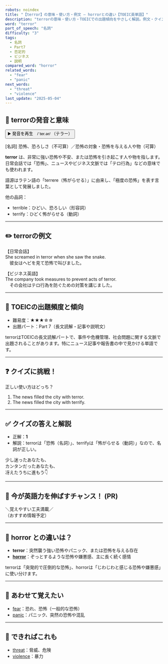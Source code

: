 ```yaml
---
robots: noindex
title: "【terror】の意味・使い方・例文 ― horrorとの違い【TOEIC英単語】"
description: "terrorの意味・使い方・TOEICでの出題傾向をやさしく解説。例文・クイズ付きでhorrorとの違いもわかりやすく学べます。"
word: "terror"
part_of_speech: "名詞"
difficulty: "3"
tags:
  - 名詞
  - Part7
  - 否定的
  - ビジネス
  - 説明
compared_word: "horror"
related_words:
  - "fear"
  - "panic"
next_words:
  - "threat"
  - "violence"
last_update: "2025-05-04"
---
```


## 🔰 terrorの発音と意味

<button class="play-audio" onclick="playTTS('terror')">
  <span class="play-audio-main">
    ▶️ 発音を再生　/ˈter.ər/
  </span>
  <span class="play-audio-sub">
    （テラー）
  </span>
</button>

[名詞] 恐怖、恐ろしさ（不可算）／恐怖の対象・恐怖を与える人や物（可算）

**terror** は、非常に強い恐怖や不安、または恐怖を引き起こす人や物を指します。日常会話では「恐怖」、ニュースやビジネス文脈では「テロ行為」などの意味でも使われます。

語源はラテン語の「terrere（怖がらせる）」に由来し、「極度の恐怖」を表す言葉として発展しました。

他の品詞：  
- terrible：ひどい、恐ろしい（形容詞）
- terrify：ひどく怖がらせる（動詞）

---

## ✏️ terrorの例文

【日常会話】  
She screamed in terror when she saw the snake.  
　彼女はヘビを見て恐怖で叫びました。

【ビジネス英語】  
The company took measures to prevent acts of terror.  
　その会社はテロ行為を防ぐための対策を講じました。

---

## 🎯 TOEICの出題頻度と傾向

- 難易度：★★★☆☆
- 出題パート：Part 7（長文読解・記事や説明文）

terrorはTOEICの長文読解パートで、事件や危機管理、社会問題に関する文脈で出題されることがあります。特にニュース記事や報告書の中で見かける単語です。

---

## ❓ クイズに挑戦！

正しい使い方はどっち？

1. The news filled the city with terror.  
2. The news filled the city with terrify.

---

## ✅ クイズの答えと解説

- 正解：**1**
- 解説：terrorは「恐怖（名詞）」、terrifyは「怖がらせる（動詞）」なので、名詞が正しい。

少し迷ったあなたも、  
カンタンだったあなたも、  
冴えたうちに進もう👇️

---

## 🚀 今が英語力を伸ばすチャンス！ (PR)

<div class="info-center">
＼覚えやすい工夫満載／<br>  
（おすすめ情報予定）
</div>

---

## 🤔  horror との違いは？

- **terror**：突然襲う強い恐怖やパニック、または恐怖を与える存在
- **[horror](/word/horror/)**：ぞっとするような恐怖や嫌悪感、主に長く続く感情

terrorは「突発的で圧倒的な恐怖」、horrorは「じわじわと感じる恐怖や嫌悪感」に使い分けます。

---

## 🧩 あわせて覚えたい

- [fear](/word/fear/)：恐れ、恐怖（一般的な恐怖）
- [panic](/word/panic/)：パニック、突然の恐怖や混乱

---

## 📖 できればこれも

- [threat](/word/threat/)：脅威、危険
- [violence](/word/violence/)：暴力

<!-- cvid: aid48_bid29 -->

